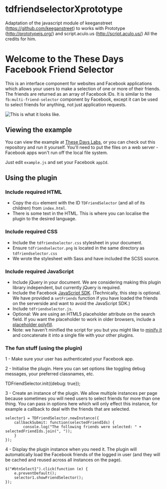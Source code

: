 tdfriendselectorXprototype
==========================

Adaptation of the javascript module of keeganstreet (https://github.com/keeganstreet) to works with Prototype (http://prototypejs.org/) and script.aculo.us (http://script.aculo.us/)
All the credits for him.

Welcome to the These Days Facebook Friend Selector
=========================================

This is an interface component for websites and Facebook applications which allows your users to make a selection of one or more of their friends. The friends are returned as an array of Facebook IDs. It is similar to the `fb:multi-friend-selector` component by Facebook, except it can be used to select friends for anything, not just application requests.

![This is what it looks like.](http://playground.thesedays.com/tdfriendselector/screenshot-20110608.png)

## Viewing the example

You can view the example at [These Days Labs](http://playground.thesedays.com/tdfriendselector/), or you can check out this repository and run it yourself. You'll need to put the files on a web server - Facebook apps won't run off the local file system.

Just edit `example.js` and set your Facebook `appId`.

## Using the plugin

### Include required HTML

- Copy the `div` element with the ID `TDFriendSelector` (and all of its children) from `index.html`.
- There is some text in the HTML. This is where you can localise the plugin to the desired language.

### Include required CSS

- Include the `tdfriendselector.css` stylesheet in your document.
- Ensure `tdfriendselector.png` is located in the same directory as `tdfriendselector.css`
- We wrote the stylesheet with Sass and have included the SCSS source.

### Include required JavaScript

- Include jQuery in your document. We are considering making this plugin library independent, but currently jQuery is required.
- Include the Facebook [JavaScript SDK](http://developers.facebook.com/docs/reference/javascript/). (Technically, this step is optional. We have provided a `setFriends` function if you have loaded the friends on the serverside and want to avoid the JavaScript SDK.)
- Include `tdfriendselector.js`.
- Optional: We are using an HTML5 placeholder attribute on the search field. If you want the placeholder to work in older browsers, include a [placeholder polyfill](https://github.com/mathiasbynens/Placeholder-jQuery-Plugin).
- Note: we haven't minified the script for you but you might like to [minify it](http://refresh-sf.com/yui/) and concatenate it into a single file with your other plugins.

### The fun stuff (using the plugin)

1 - Make sure your user has authenticated your Facebook app.

2 - Initialise the plugin. Here you can set options like toggling debug messages, your preferred classnames, etc.

  TDFriendSelector.init({debug: true});

3 - Create an instance of the plugin. We allow multiple instances per page because sometimes you will need users to select friends for more than one thing. You can pass in options here which will only effect this instance, for example a callback to deal with the friends that are selected.

	selector1 = TDFriendSelector.newInstance({
		callbackSubmit: function(selectedFriendIds) {
			console.log("The following friends were selected: " + selectedFriendIds.join(", "));
		}
	});

4 - Display the plugin instance when you need it. The plugin will automatically load the Facebook friends of the logged in user (and they will be cached and reused across all instances on the page).

	$("#btnSelect1").click(function (e) {
		e.preventDefault();
		selector1.showFriendSelector();
	});

